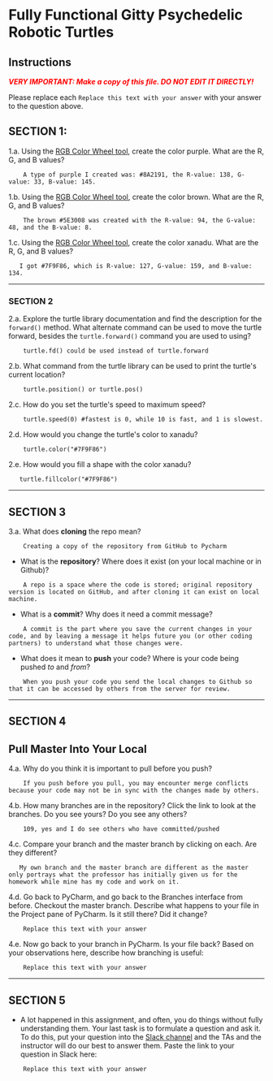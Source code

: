    # Fully Functional Gitty Psychedelic Robotic Turtles

## Instructions

**_<span style="color:red">
    VERY IMPORTANT: Make a copy of this file. DO NOT EDIT IT DIRECTLY!
</span>_**

Please replace each `Replace this text with your answer` 
with your answer to the question above.

## SECTION 1: 

1.a. Using the [RGB Color Wheel tool](https://colorspire.com/rgb-color-wheel/), create the color purple. 
     What are the R, G, and B values?

```
    A type of purple I created was: #8A2191, the R-value: 138, G-value: 33, B-value: 145.
```

1.b. Using the [RGB Color Wheel tool](https://colorspire.com/rgb-color-wheel/), create the color brown. 
     What are the R, G, and B values? 

```
    The brown #5E3008 was created with the R-value: 94, the G-value: 48, and the B-value: 8.
```

1.c. Using the [RGB Color Wheel tool](https://colorspire.com/rgb-color-wheel/ "‌"), create the color xanadu. What are the R, G, and B values?

```
   I got #7F9F86, which is R-value: 127, G-value: 159, and B-value: 134.
```

---

### SECTION 2

2.a. Explore the turtle library documentation and find the description for the 
     `forward()` method. What alternate command can be used to move the turtle forward, 
     besides the `turtle.forward()` command you are used to using?

```
    turtle.fd() could be used instead of turtle.forward
```

2.b. What command from the turtle library can be used to print the turtle's current 
   location?
   
```
    turtle.position() or turtle.pos()
```

2.c. How do you set the turtle's speed to maximum speed?
   
```
    turtle.speed(0) #fastest is 0, while 10 is fast, and 1 is slowest.
```

2.d. How would you change the turtle's color to xanadu? 

```
    turtle.color("#7F9F86")
```

2.e. How would you fill a shape with the color xanadu?

```
   turtle.fillcolor("#7F9F86")
```

---

## SECTION 3

3.a. What does **cloning** the repo mean?

```
    Creating a copy of the repository from GitHub to Pycharm
```


- What is the **repository**? Where does it exist (on your local machine or in Github)?

```
    A repo is a space where the code is stored; original repository version is located on GitHub, and after cloning it can exist on local machine.

```


- What is a **commit**? Why does it need a commit message?

```
    A commit is the part where you save the current changes in your code, and by leaving a message it helps future you (or other coding partners) to understand what those changes were.

```


- What does it mean to **push** your code? Where is your code being pushed _to_ and _from_?

```
    When you push your code you send the local changes to Github so that it can be accessed by others from the server for review.
```

---

## SECTION 4

## Pull Master Into Your Local

4.a. Why do you think it is important to pull before you push?

```
    If you push before you pull, you may encounter merge conflicts because your code may not be in sync with the changes made by others.
```

4.b. How many branches are in the repository?
     Click the link to look at the branches. Do you see yours? Do you see any others? 

```
    109, yes and I do see others who have committed/pushed
```


4.c. Compare your branch and the master branch by clicking on each. Are they different?

```
   My own branch and the master branch are different as the master only portrays what the professor has initially given us for the homework while mine has my code and work on it.
```


4.d. Go back to PyCharm, and go back to the Branches interface from before. Checkout the 
     master branch.
     Describe what happens to your file in the Project pane of PyCharm. Is it still 
     there? Did it change?

```
    Replace this text with your answer
```


4.e. Now go back to your branch in PyCharm. Is your file back? Based on your observations
     here, describe how branching is useful:

```
    Replace this text with your answer
```

---

## SECTION 5
- A lot happened in this assignment, and often, you do things without fully 
  understanding them. Your last task is to formulate a question and ask it. 
  To do this, put your question into the [Slack channel](https://bereacs.slack.com/archives/C3QACGH8R) and the TAs and the instructor 
  will do our best to answer them. Paste the link to your question in Slack here:

```
    Replace this text with your answer
```




